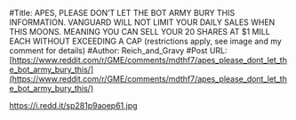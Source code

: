 #Title: APES, PLEASE DON’T LET THE BOT ARMY BURY THIS INFORMATION. VANGUARD WILL NOT LIMIT YOUR DAILY SALES WHEN THIS MOONS. MEANING YOU CAN SELL YOUR 20 SHARES AT $1 MILL EACH WITHOUT EXCEEDING A CAP (restrictions apply, see image and my comment for details)
#Author: Reich_and_Gravy
#Post URL: [https://www.reddit.com/r/GME/comments/mdthf7/apes_please_dont_let_the_bot_army_bury_this/](https://www.reddit.com/r/GME/comments/mdthf7/apes_please_dont_let_the_bot_army_bury_this/)


https://i.redd.it/sp281p9aoep61.jpg